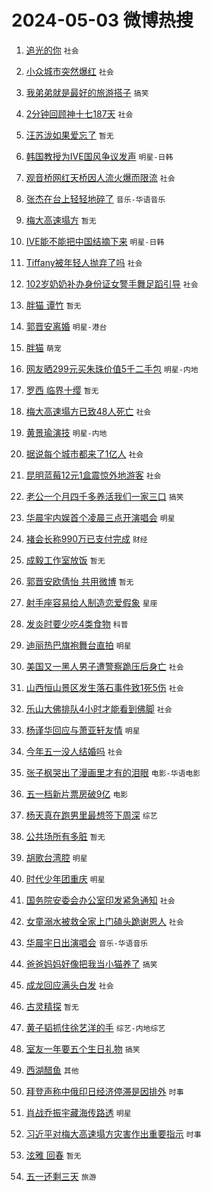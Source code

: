 # 2024-05-03 微博热搜 
1. [追光的你](https://m.weibo.cn/search?containerid=100103type%3D1%26t%3D10%26q%3D%23%E8%BF%BD%E5%85%89%E7%9A%84%E4%BD%A0%23&stream_entry_id=51&isnewpage=1&extparam=seat%3D1%26filter_type%3Drealtimehot%26stream_entry_id%3D51%26c_type%3D51%26q%3D%2523%25E8%25BF%25BD%25E5%2585%2589%25E7%259A%2584%25E4%25BD%25A0%2523%26dgr%3D0%26cate%3D10103%26pos%3D0%26display_time%3D1714667246%26pre_seqid%3D171466724639201318781) `社会` 

2. [小众城市突然爆红](https://m.weibo.cn/search?containerid=100103type%3D1%26t%3D10%26q%3D%23%E5%B0%8F%E4%BC%97%E5%9F%8E%E5%B8%82%E7%AA%81%E7%84%B6%E7%88%86%E7%BA%A2%23&stream_entry_id=31&isnewpage=1&extparam=seat%3D1%26stream_entry_id%3D31%26pos%3D0%26q%3D%2523%25E5%25B0%258F%25E4%25BC%2597%25E5%259F%258E%25E5%25B8%2582%25E7%25AA%2581%25E7%2584%25B6%25E7%2588%2586%25E7%25BA%25A2%2523%26dgr%3D0%26band_rank%3D1%26flag%3D1%26filter_type%3Drealtimehot%26realpos%3D1%26c_type%3D31%26cate%3D5001%26lcate%3D5001%26display_time%3D1714667246%26pre_seqid%3D171466724639201318781) `社会` 

3. [我弟弟就是最好的旅游搭子](https://m.weibo.cn/search?containerid=100103type%3D1%26t%3D10%26q%3D%23%E6%88%91%E5%BC%9F%E5%BC%9F%E5%B0%B1%E6%98%AF%E6%9C%80%E5%A5%BD%E7%9A%84%E6%97%85%E6%B8%B8%E6%90%AD%E5%AD%90%23&stream_entry_id=31&isnewpage=1&extparam=seat%3D1%26stream_entry_id%3D31%26pos%3D1%26q%3D%2523%25E6%2588%2591%25E5%25BC%259F%25E5%25BC%259F%25E5%25B0%25B1%25E6%2598%25AF%25E6%259C%2580%25E5%25A5%25BD%25E7%259A%2584%25E6%2597%2585%25E6%25B8%25B8%25E6%2590%25AD%25E5%25AD%2590%2523%26dgr%3D0%26band_rank%3D2%26flag%3D2%26filter_type%3Drealtimehot%26realpos%3D2%26c_type%3D31%26cate%3D5001%26lcate%3D5001%26display_time%3D1714667246%26pre_seqid%3D171466724639201318781) `搞笑` 

4. [2分钟回顾神十七187天](https://m.weibo.cn/search?containerid=100103type%3D1%26t%3D10%26q%3D%232%E5%88%86%E9%92%9F%E5%9B%9E%E9%A1%BE%E7%A5%9E%E5%8D%81%E4%B8%83187%E5%A4%A9%23&stream_entry_id=31&isnewpage=1&extparam=seat%3D1%26stream_entry_id%3D31%26pos%3D2%26q%3D%25232%25E5%2588%2586%25E9%2592%259F%25E5%259B%259E%25E9%25A1%25BE%25E7%25A5%259E%25E5%258D%2581%25E4%25B8%2583187%25E5%25A4%25A9%2523%26dgr%3D0%26band_rank%3D3%26flag%3D0%26filter_type%3Drealtimehot%26realpos%3D3%26c_type%3D31%26cate%3D5001%26lcate%3D5001%26display_time%3D1714667246%26pre_seqid%3D171466724639201318781) `社会` 

5. [汪苏泷如果爱忘了](https://m.weibo.cn/search?containerid=100103type%3D1%26t%3D10%26q%3D%E6%B1%AA%E8%8B%8F%E6%B3%B7%E5%A6%82%E6%9E%9C%E7%88%B1%E5%BF%98%E4%BA%86&stream_entry_id=31&isnewpage=1&extparam=seat%3D1%26stream_entry_id%3D31%26pos%3D3%26q%3D%25E6%25B1%25AA%25E8%258B%258F%25E6%25B3%25B7%25E5%25A6%2582%25E6%259E%259C%25E7%2588%25B1%25E5%25BF%2598%25E4%25BA%2586%26dgr%3D0%26band_rank%3D4%26flag%3D1%26filter_type%3Drealtimehot%26realpos%3D4%26c_type%3D31%26cate%3D5001%26lcate%3D5001%26display_time%3D1714667246%26pre_seqid%3D171466724639201318781) `暂无` 

6. [韩国教授为IVE国风争议发声](https://m.weibo.cn/search?containerid=100103type%3D1%26t%3D10%26q%3D%23%E9%9F%A9%E5%9B%BD%E6%95%99%E6%8E%88%E4%B8%BAIVE%E5%9B%BD%E9%A3%8E%E4%BA%89%E8%AE%AE%E5%8F%91%E5%A3%B0%23&stream_entry_id=31&isnewpage=1&extparam=seat%3D1%26stream_entry_id%3D31%26pos%3D4%26q%3D%2523%25E9%259F%25A9%25E5%259B%25BD%25E6%2595%2599%25E6%258E%2588%25E4%25B8%25BAIVE%25E5%259B%25BD%25E9%25A3%258E%25E4%25BA%2589%25E8%25AE%25AE%25E5%258F%2591%25E5%25A3%25B0%2523%26dgr%3D0%26band_rank%3D5%26flag%3D0%26filter_type%3Drealtimehot%26realpos%3D5%26c_type%3D31%26cate%3D5001%26lcate%3D5001%26display_time%3D1714667246%26pre_seqid%3D171466724639201318781) `明星-日韩` 

7. [观音桥网红天桥因人流火爆而限流](https://m.weibo.cn/search?containerid=100103type%3D1%26t%3D10%26q%3D%23%E8%A7%82%E9%9F%B3%E6%A1%A5%E7%BD%91%E7%BA%A2%E5%A4%A9%E6%A1%A5%E5%9B%A0%E4%BA%BA%E6%B5%81%E7%81%AB%E7%88%86%E8%80%8C%E9%99%90%E6%B5%81%23&stream_entry_id=31&isnewpage=1&extparam=seat%3D1%26stream_entry_id%3D31%26pos%3D5%26q%3D%2523%25E8%25A7%2582%25E9%259F%25B3%25E6%25A1%25A5%25E7%25BD%2591%25E7%25BA%25A2%25E5%25A4%25A9%25E6%25A1%25A5%25E5%259B%25A0%25E4%25BA%25BA%25E6%25B5%2581%25E7%2581%25AB%25E7%2588%2586%25E8%2580%258C%25E9%2599%2590%25E6%25B5%2581%2523%26dgr%3D0%26band_rank%3D6%26flag%3D2%26filter_type%3Drealtimehot%26realpos%3D6%26c_type%3D31%26cate%3D5001%26lcate%3D5001%26display_time%3D1714667246%26pre_seqid%3D171466724639201318781) `社会` 

8. [张杰在台上轻轻地碎了](https://m.weibo.cn/search?containerid=100103type%3D1%26t%3D10%26q%3D%23%E5%BC%A0%E6%9D%B0%E5%9C%A8%E5%8F%B0%E4%B8%8A%E8%BD%BB%E8%BD%BB%E5%9C%B0%E7%A2%8E%E4%BA%86%23&stream_entry_id=31&isnewpage=1&extparam=seat%3D1%26stream_entry_id%3D31%26pos%3D6%26q%3D%2523%25E5%25BC%25A0%25E6%259D%25B0%25E5%259C%25A8%25E5%258F%25B0%25E4%25B8%258A%25E8%25BD%25BB%25E8%25BD%25BB%25E5%259C%25B0%25E7%25A2%258E%25E4%25BA%2586%2523%26dgr%3D0%26band_rank%3D7%26flag%3D1%26filter_type%3Drealtimehot%26realpos%3D7%26c_type%3D31%26cate%3D5001%26lcate%3D5001%26display_time%3D1714667246%26pre_seqid%3D171466724639201318781) `音乐-华语音乐` 

9. [梅大高速塌方](https://m.weibo.cn/search?containerid=100103type%3D1%26t%3D10%26q%3D%E6%A2%85%E5%A4%A7%E9%AB%98%E9%80%9F%E5%A1%8C%E6%96%B9&stream_entry_id=31&isnewpage=1&extparam=seat%3D1%26stream_entry_id%3D31%26pos%3D7%26q%3D%25E6%25A2%2585%25E5%25A4%25A7%25E9%25AB%2598%25E9%2580%259F%25E5%25A1%258C%25E6%2596%25B9%26dgr%3D0%26band_rank%3D8%26flag%3D0%26filter_type%3Drealtimehot%26realpos%3D8%26c_type%3D31%26cate%3D5001%26lcate%3D5001%26display_time%3D1714667246%26pre_seqid%3D171466724639201318781) `暂无` 

10. [IVE能不能把中国结摘下来](https://m.weibo.cn/search?containerid=100103type%3D1%26t%3D10%26q%3D%23IVE%E8%83%BD%E4%B8%8D%E8%83%BD%E6%8A%8A%E4%B8%AD%E5%9B%BD%E7%BB%93%E6%91%98%E4%B8%8B%E6%9D%A5%23&stream_entry_id=31&isnewpage=1&extparam=seat%3D1%26stream_entry_id%3D31%26pos%3D8%26q%3D%2523IVE%25E8%2583%25BD%25E4%25B8%258D%25E8%2583%25BD%25E6%258A%258A%25E4%25B8%25AD%25E5%259B%25BD%25E7%25BB%2593%25E6%2591%2598%25E4%25B8%258B%25E6%259D%25A5%2523%26dgr%3D0%26band_rank%3D9%26flag%3D0%26filter_type%3Drealtimehot%26realpos%3D9%26c_type%3D31%26cate%3D5001%26lcate%3D5001%26display_time%3D1714667246%26pre_seqid%3D171466724639201318781) `明星-日韩` 

11. [Tiffany被年轻人抛弃了吗](https://m.weibo.cn/search?containerid=100103type%3D1%26t%3D10%26q%3D%23Tiffany%E8%A2%AB%E5%B9%B4%E8%BD%BB%E4%BA%BA%E6%8A%9B%E5%BC%83%E4%BA%86%E5%90%97%23&stream_entry_id=31&isnewpage=1&extparam=seat%3D1%26stream_entry_id%3D31%26pos%3D9%26q%3D%2523Tiffany%25E8%25A2%25AB%25E5%25B9%25B4%25E8%25BD%25BB%25E4%25BA%25BA%25E6%258A%259B%25E5%25BC%2583%25E4%25BA%2586%25E5%2590%2597%2523%26dgr%3D0%26band_rank%3D10%26flag%3D2%26filter_type%3Drealtimehot%26realpos%3D10%26c_type%3D31%26cate%3D5001%26lcate%3D5001%26display_time%3D1714667246%26pre_seqid%3D171466724639201318781) `社会` 

12. [102岁奶奶补办身份证女警手舞足蹈引导](https://m.weibo.cn/search?containerid=100103type%3D1%26t%3D10%26q%3D%23102%E5%B2%81%E5%A5%B6%E5%A5%B6%E8%A1%A5%E5%8A%9E%E8%BA%AB%E4%BB%BD%E8%AF%81%E5%A5%B3%E8%AD%A6%E6%89%8B%E8%88%9E%E8%B6%B3%E8%B9%88%E5%BC%95%E5%AF%BC%23&stream_entry_id=31&isnewpage=1&extparam=seat%3D1%26stream_entry_id%3D31%26pos%3D10%26q%3D%2523102%25E5%25B2%2581%25E5%25A5%25B6%25E5%25A5%25B6%25E8%25A1%25A5%25E5%258A%259E%25E8%25BA%25AB%25E4%25BB%25BD%25E8%25AF%2581%25E5%25A5%25B3%25E8%25AD%25A6%25E6%2589%258B%25E8%2588%259E%25E8%25B6%25B3%25E8%25B9%2588%25E5%25BC%2595%25E5%25AF%25BC%2523%26dgr%3D0%26band_rank%3D11%26flag%3D32768%26filter_type%3Drealtimehot%26realpos%3D11%26c_type%3D31%26cate%3D5001%26lcate%3D5001%26display_time%3D1714667246%26pre_seqid%3D171466724639201318781) `社会` 

13. [胖猫 谭竹](https://m.weibo.cn/search?containerid=100103type%3D1%26t%3D10%26q%3D%E8%83%96%E7%8C%AB+%E8%B0%AD%E7%AB%B9&stream_entry_id=31&isnewpage=1&extparam=seat%3D1%26stream_entry_id%3D31%26pos%3D11%26q%3D%25E8%2583%2596%25E7%258C%25AB%2520%25E8%25B0%25AD%25E7%25AB%25B9%26dgr%3D0%26band_rank%3D12%26flag%3D1%26filter_type%3Drealtimehot%26realpos%3D12%26c_type%3D31%26cate%3D5001%26lcate%3D5001%26display_time%3D1714667246%26pre_seqid%3D171466724639201318781) `暂无` 

14. [郭晋安离婚](https://m.weibo.cn/search?containerid=100103type%3D1%26t%3D10%26q%3D%23%E9%83%AD%E6%99%8B%E5%AE%89%E7%A6%BB%E5%A9%9A%23&stream_entry_id=31&isnewpage=1&extparam=seat%3D1%26stream_entry_id%3D31%26pos%3D12%26q%3D%2523%25E9%2583%25AD%25E6%2599%258B%25E5%25AE%2589%25E7%25A6%25BB%25E5%25A9%259A%2523%26dgr%3D0%26band_rank%3D13%26flag%3D2%26filter_type%3Drealtimehot%26realpos%3D13%26c_type%3D31%26cate%3D5001%26lcate%3D5001%26display_time%3D1714667246%26pre_seqid%3D171466724639201318781) `明星-港台` 

15. [胖猫](https://m.weibo.cn/search?containerid=100103type%3D1%26t%3D10%26q%3D%E8%83%96%E7%8C%AB&stream_entry_id=31&isnewpage=1&extparam=seat%3D1%26stream_entry_id%3D31%26pos%3D13%26q%3D%25E8%2583%2596%25E7%258C%25AB%26dgr%3D0%26band_rank%3D14%26flag%3D2%26filter_type%3Drealtimehot%26realpos%3D14%26c_type%3D31%26cate%3D5001%26lcate%3D5001%26display_time%3D1714667246%26pre_seqid%3D171466724639201318781) `萌宠` 

16. [网友晒299元买朱珠价值5千二手包](https://m.weibo.cn/search?containerid=100103type%3D1%26t%3D10%26q%3D%23%E7%BD%91%E5%8F%8B%E6%99%92299%E5%85%83%E4%B9%B0%E6%9C%B1%E7%8F%A0%E4%BB%B7%E5%80%BC5%E5%8D%83%E4%BA%8C%E6%89%8B%E5%8C%85%23&stream_entry_id=31&isnewpage=1&extparam=seat%3D1%26stream_entry_id%3D31%26pos%3D14%26q%3D%2523%25E7%25BD%2591%25E5%258F%258B%25E6%2599%2592299%25E5%2585%2583%25E4%25B9%25B0%25E6%259C%25B1%25E7%258F%25A0%25E4%25BB%25B7%25E5%2580%25BC5%25E5%258D%2583%25E4%25BA%258C%25E6%2589%258B%25E5%258C%2585%2523%26dgr%3D0%26band_rank%3D15%26flag%3D2%26filter_type%3Drealtimehot%26realpos%3D15%26c_type%3D31%26cate%3D5001%26lcate%3D5001%26display_time%3D1714667246%26pre_seqid%3D171466724639201318781) `明星-内地` 

17. [罗西 临界十缨](https://m.weibo.cn/search?containerid=100103type%3D1%26t%3D10%26q%3D%E7%BD%97%E8%A5%BF+%E4%B8%B4%E7%95%8C%E5%8D%81%E7%BC%A8&stream_entry_id=31&isnewpage=1&extparam=seat%3D1%26stream_entry_id%3D31%26pos%3D15%26q%3D%25E7%25BD%2597%25E8%25A5%25BF%2520%25E4%25B8%25B4%25E7%2595%258C%25E5%258D%2581%25E7%25BC%25A8%26dgr%3D0%26band_rank%3D16%26flag%3D2%26filter_type%3Drealtimehot%26realpos%3D16%26c_type%3D31%26cate%3D5001%26lcate%3D5001%26display_time%3D1714667246%26pre_seqid%3D171466724639201318781) `暂无` 

18. [梅大高速塌方已致48人死亡](https://m.weibo.cn/search?containerid=100103type%3D1%26t%3D10%26q%3D%23%E6%A2%85%E5%A4%A7%E9%AB%98%E9%80%9F%E5%A1%8C%E6%96%B9%E5%B7%B2%E8%87%B448%E4%BA%BA%E6%AD%BB%E4%BA%A1%23&stream_entry_id=31&isnewpage=1&extparam=seat%3D1%26stream_entry_id%3D31%26pos%3D16%26q%3D%2523%25E6%25A2%2585%25E5%25A4%25A7%25E9%25AB%2598%25E9%2580%259F%25E5%25A1%258C%25E6%2596%25B9%25E5%25B7%25B2%25E8%2587%25B448%25E4%25BA%25BA%25E6%25AD%25BB%25E4%25BA%25A1%2523%26dgr%3D0%26band_rank%3D17%26flag%3D0%26filter_type%3Drealtimehot%26realpos%3D17%26c_type%3D31%26cate%3D5001%26lcate%3D5001%26display_time%3D1714667246%26pre_seqid%3D171466724639201318781) `社会` 

19. [黄景瑜演技](https://m.weibo.cn/search?containerid=100103type%3D1%26t%3D10%26q%3D%E9%BB%84%E6%99%AF%E7%91%9C%E6%BC%94%E6%8A%80&stream_entry_id=31&isnewpage=1&extparam=seat%3D1%26stream_entry_id%3D31%26pos%3D17%26q%3D%25E9%25BB%2584%25E6%2599%25AF%25E7%2591%259C%25E6%25BC%2594%25E6%258A%2580%26dgr%3D0%26band_rank%3D18%26flag%3D1%26filter_type%3Drealtimehot%26realpos%3D18%26c_type%3D31%26cate%3D5001%26lcate%3D5001%26display_time%3D1714667246%26pre_seqid%3D171466724639201318781) `明星-内地` 

20. [据说每个城市都来了1亿人](https://m.weibo.cn/search?containerid=100103type%3D1%26t%3D10%26q%3D%23%E6%8D%AE%E8%AF%B4%E6%AF%8F%E4%B8%AA%E5%9F%8E%E5%B8%82%E9%83%BD%E6%9D%A5%E4%BA%861%E4%BA%BF%E4%BA%BA%23&stream_entry_id=31&isnewpage=1&extparam=seat%3D1%26stream_entry_id%3D31%26pos%3D18%26q%3D%2523%25E6%258D%25AE%25E8%25AF%25B4%25E6%25AF%258F%25E4%25B8%25AA%25E5%259F%258E%25E5%25B8%2582%25E9%2583%25BD%25E6%259D%25A5%25E4%25BA%25861%25E4%25BA%25BF%25E4%25BA%25BA%2523%26dgr%3D0%26band_rank%3D19%26flag%3D0%26filter_type%3Drealtimehot%26realpos%3D19%26c_type%3D31%26cate%3D5001%26lcate%3D5001%26display_time%3D1714667246%26pre_seqid%3D171466724639201318781) `社会` 

21. [昆明蓝莓12元1盒震惊外地游客](https://m.weibo.cn/search?containerid=100103type%3D1%26t%3D10%26q%3D%23%E6%98%86%E6%98%8E%E8%93%9D%E8%8E%9312%E5%85%831%E7%9B%92%E9%9C%87%E6%83%8A%E5%A4%96%E5%9C%B0%E6%B8%B8%E5%AE%A2%23&stream_entry_id=31&isnewpage=1&extparam=seat%3D1%26stream_entry_id%3D31%26pos%3D19%26q%3D%2523%25E6%2598%2586%25E6%2598%258E%25E8%2593%259D%25E8%258E%259312%25E5%2585%25831%25E7%259B%2592%25E9%259C%2587%25E6%2583%258A%25E5%25A4%2596%25E5%259C%25B0%25E6%25B8%25B8%25E5%25AE%25A2%2523%26dgr%3D0%26band_rank%3D20%26flag%3D0%26filter_type%3Drealtimehot%26realpos%3D20%26c_type%3D31%26cate%3D5001%26lcate%3D5001%26display_time%3D1714667246%26pre_seqid%3D171466724639201318781) `社会` 

22. [老公一个月四千多养活我们一家三口](https://m.weibo.cn/search?containerid=100103type%3D1%26t%3D10%26q%3D%23%E8%80%81%E5%85%AC%E4%B8%80%E4%B8%AA%E6%9C%88%E5%9B%9B%E5%8D%83%E5%A4%9A%E5%85%BB%E6%B4%BB%E6%88%91%E4%BB%AC%E4%B8%80%E5%AE%B6%E4%B8%89%E5%8F%A3%23&stream_entry_id=31&isnewpage=1&extparam=seat%3D1%26stream_entry_id%3D31%26pos%3D20%26q%3D%2523%25E8%2580%2581%25E5%2585%25AC%25E4%25B8%2580%25E4%25B8%25AA%25E6%259C%2588%25E5%259B%259B%25E5%258D%2583%25E5%25A4%259A%25E5%2585%25BB%25E6%25B4%25BB%25E6%2588%2591%25E4%25BB%25AC%25E4%25B8%2580%25E5%25AE%25B6%25E4%25B8%2589%25E5%258F%25A3%2523%26dgr%3D0%26band_rank%3D21%26flag%3D0%26filter_type%3Drealtimehot%26realpos%3D21%26c_type%3D31%26cate%3D5001%26lcate%3D5001%26display_time%3D1714667246%26pre_seqid%3D171466724639201318781) `搞笑` 

23. [华晨宇内娱首个凌晨三点开演唱会](https://m.weibo.cn/search?containerid=100103type%3D1%26t%3D10%26q%3D%23%E5%8D%8E%E6%99%A8%E5%AE%87%E5%86%85%E5%A8%B1%E9%A6%96%E4%B8%AA%E5%87%8C%E6%99%A8%E4%B8%89%E7%82%B9%E5%BC%80%E6%BC%94%E5%94%B1%E4%BC%9A%23&stream_entry_id=31&isnewpage=1&extparam=seat%3D1%26stream_entry_id%3D31%26pos%3D21%26q%3D%2523%25E5%258D%258E%25E6%2599%25A8%25E5%25AE%2587%25E5%2586%2585%25E5%25A8%25B1%25E9%25A6%2596%25E4%25B8%25AA%25E5%2587%258C%25E6%2599%25A8%25E4%25B8%2589%25E7%2582%25B9%25E5%25BC%2580%25E6%25BC%2594%25E5%2594%25B1%25E4%25BC%259A%2523%26dgr%3D0%26band_rank%3D22%26flag%3D1%26filter_type%3Drealtimehot%26realpos%3D22%26c_type%3D31%26cate%3D5001%26lcate%3D5001%26display_time%3D1714667246%26pre_seqid%3D171466724639201318781) `明星` 

24. [褚会长称990万已支付完成](https://m.weibo.cn/search?containerid=100103type%3D1%26t%3D10%26q%3D%23%E8%A4%9A%E4%BC%9A%E9%95%BF%E7%A7%B0990%E4%B8%87%E5%B7%B2%E6%94%AF%E4%BB%98%E5%AE%8C%E6%88%90%23&stream_entry_id=31&isnewpage=1&extparam=seat%3D1%26stream_entry_id%3D31%26pos%3D22%26q%3D%2523%25E8%25A4%259A%25E4%25BC%259A%25E9%2595%25BF%25E7%25A7%25B0990%25E4%25B8%2587%25E5%25B7%25B2%25E6%2594%25AF%25E4%25BB%2598%25E5%25AE%258C%25E6%2588%2590%2523%26dgr%3D0%26band_rank%3D23%26flag%3D2%26filter_type%3Drealtimehot%26realpos%3D23%26c_type%3D31%26cate%3D5001%26lcate%3D5001%26display_time%3D1714667246%26pre_seqid%3D171466724639201318781) `财经` 

25. [成毅工作室放饭](https://m.weibo.cn/search?containerid=100103type%3D1%26t%3D10%26q%3D%E6%88%90%E6%AF%85%E5%B7%A5%E4%BD%9C%E5%AE%A4%E6%94%BE%E9%A5%AD&stream_entry_id=31&isnewpage=1&extparam=seat%3D1%26stream_entry_id%3D31%26pos%3D23%26q%3D%25E6%2588%2590%25E6%25AF%2585%25E5%25B7%25A5%25E4%25BD%259C%25E5%25AE%25A4%25E6%2594%25BE%25E9%25A5%25AD%26dgr%3D0%26band_rank%3D24%26flag%3D1%26filter_type%3Drealtimehot%26realpos%3D24%26c_type%3D31%26cate%3D5001%26lcate%3D5001%26display_time%3D1714667246%26pre_seqid%3D171466724639201318781) `暂无` 

26. [郭晋安欧倩怡 共用微博](https://m.weibo.cn/search?containerid=100103type%3D1%26t%3D10%26q%3D%E9%83%AD%E6%99%8B%E5%AE%89%E6%AC%A7%E5%80%A9%E6%80%A1+%E5%85%B1%E7%94%A8%E5%BE%AE%E5%8D%9A&stream_entry_id=31&isnewpage=1&extparam=seat%3D1%26stream_entry_id%3D31%26pos%3D24%26q%3D%25E9%2583%25AD%25E6%2599%258B%25E5%25AE%2589%25E6%25AC%25A7%25E5%2580%25A9%25E6%2580%25A1%2520%25E5%2585%25B1%25E7%2594%25A8%25E5%25BE%25AE%25E5%258D%259A%26dgr%3D0%26band_rank%3D25%26flag%3D0%26filter_type%3Drealtimehot%26realpos%3D25%26c_type%3D31%26cate%3D5001%26lcate%3D5001%26display_time%3D1714667246%26pre_seqid%3D171466724639201318781) `暂无` 

27. [射手座容易给人制造恋爱假象](https://m.weibo.cn/search?containerid=100103type%3D1%26t%3D10%26q%3D%23%E5%B0%84%E6%89%8B%E5%BA%A7%E5%AE%B9%E6%98%93%E7%BB%99%E4%BA%BA%E5%88%B6%E9%80%A0%E6%81%8B%E7%88%B1%E5%81%87%E8%B1%A1%23&stream_entry_id=31&isnewpage=1&extparam=seat%3D1%26stream_entry_id%3D31%26pos%3D25%26q%3D%2523%25E5%25B0%2584%25E6%2589%258B%25E5%25BA%25A7%25E5%25AE%25B9%25E6%2598%2593%25E7%25BB%2599%25E4%25BA%25BA%25E5%2588%25B6%25E9%2580%25A0%25E6%2581%258B%25E7%2588%25B1%25E5%2581%2587%25E8%25B1%25A1%2523%26dgr%3D0%26band_rank%3D26%26flag%3D1%26filter_type%3Drealtimehot%26realpos%3D26%26c_type%3D31%26cate%3D5001%26lcate%3D5001%26display_time%3D1714667246%26pre_seqid%3D171466724639201318781) `星座` 

28. [发炎时要少吃4类食物](https://m.weibo.cn/search?containerid=100103type%3D1%26t%3D10%26q%3D%23%E5%8F%91%E7%82%8E%E6%97%B6%E8%A6%81%E5%B0%91%E5%90%834%E7%B1%BB%E9%A3%9F%E7%89%A9%23&stream_entry_id=31&isnewpage=1&extparam=seat%3D1%26stream_entry_id%3D31%26pos%3D26%26q%3D%2523%25E5%258F%2591%25E7%2582%258E%25E6%2597%25B6%25E8%25A6%2581%25E5%25B0%2591%25E5%2590%25834%25E7%25B1%25BB%25E9%25A3%259F%25E7%2589%25A9%2523%26dgr%3D0%26band_rank%3D27%26flag%3D1%26filter_type%3Drealtimehot%26realpos%3D27%26c_type%3D31%26cate%3D5001%26lcate%3D5001%26display_time%3D1714667246%26pre_seqid%3D171466724639201318781) `科普` 

29. [迪丽热巴旗袍舞台直拍](https://m.weibo.cn/search?containerid=100103type%3D1%26t%3D10%26q%3D%23%E8%BF%AA%E4%B8%BD%E7%83%AD%E5%B7%B4%E6%97%97%E8%A2%8D%E8%88%9E%E5%8F%B0%E7%9B%B4%E6%8B%8D%23&stream_entry_id=31&isnewpage=1&extparam=seat%3D1%26stream_entry_id%3D31%26pos%3D27%26q%3D%2523%25E8%25BF%25AA%25E4%25B8%25BD%25E7%2583%25AD%25E5%25B7%25B4%25E6%2597%2597%25E8%25A2%258D%25E8%2588%259E%25E5%258F%25B0%25E7%259B%25B4%25E6%258B%258D%2523%26dgr%3D0%26band_rank%3D28%26flag%3D1%26filter_type%3Drealtimehot%26realpos%3D28%26c_type%3D31%26cate%3D5001%26lcate%3D5001%26display_time%3D1714667246%26pre_seqid%3D171466724639201318781) `明星` 

30. [美国又一黑人男子遭警察跪压后身亡](https://m.weibo.cn/search?containerid=100103type%3D1%26t%3D10%26q%3D%23%E7%BE%8E%E5%9B%BD%E5%8F%88%E4%B8%80%E9%BB%91%E4%BA%BA%E7%94%B7%E5%AD%90%E9%81%AD%E8%AD%A6%E5%AF%9F%E8%B7%AA%E5%8E%8B%E5%90%8E%E8%BA%AB%E4%BA%A1%23&stream_entry_id=31&isnewpage=1&extparam=seat%3D1%26stream_entry_id%3D31%26pos%3D28%26q%3D%2523%25E7%25BE%258E%25E5%259B%25BD%25E5%258F%2588%25E4%25B8%2580%25E9%25BB%2591%25E4%25BA%25BA%25E7%2594%25B7%25E5%25AD%2590%25E9%2581%25AD%25E8%25AD%25A6%25E5%25AF%259F%25E8%25B7%25AA%25E5%258E%258B%25E5%2590%258E%25E8%25BA%25AB%25E4%25BA%25A1%2523%26dgr%3D0%26band_rank%3D29%26flag%3D0%26filter_type%3Drealtimehot%26realpos%3D29%26c_type%3D31%26cate%3D5001%26lcate%3D5001%26display_time%3D1714667246%26pre_seqid%3D171466724639201318781) `社会` 

31. [山西恒山景区发生落石事件致1死5伤](https://m.weibo.cn/search?containerid=100103type%3D1%26t%3D10%26q%3D%23%E5%B1%B1%E8%A5%BF%E6%81%92%E5%B1%B1%E6%99%AF%E5%8C%BA%E5%8F%91%E7%94%9F%E8%90%BD%E7%9F%B3%E4%BA%8B%E4%BB%B6%E8%87%B41%E6%AD%BB5%E4%BC%A4%23&stream_entry_id=31&isnewpage=1&extparam=seat%3D1%26stream_entry_id%3D31%26pos%3D29%26q%3D%2523%25E5%25B1%25B1%25E8%25A5%25BF%25E6%2581%2592%25E5%25B1%25B1%25E6%2599%25AF%25E5%258C%25BA%25E5%258F%2591%25E7%2594%259F%25E8%2590%25BD%25E7%259F%25B3%25E4%25BA%258B%25E4%25BB%25B6%25E8%2587%25B41%25E6%25AD%25BB5%25E4%25BC%25A4%2523%26dgr%3D0%26band_rank%3D30%26flag%3D0%26filter_type%3Drealtimehot%26realpos%3D30%26c_type%3D31%26cate%3D5001%26lcate%3D5001%26display_time%3D1714667246%26pre_seqid%3D171466724639201318781) `社会` 

32. [乐山大佛排队4小时才能看到佛脚](https://m.weibo.cn/search?containerid=100103type%3D1%26t%3D10%26q%3D%23%E4%B9%90%E5%B1%B1%E5%A4%A7%E4%BD%9B%E6%8E%92%E9%98%9F4%E5%B0%8F%E6%97%B6%E6%89%8D%E8%83%BD%E7%9C%8B%E5%88%B0%E4%BD%9B%E8%84%9A%23&stream_entry_id=31&isnewpage=1&extparam=seat%3D1%26stream_entry_id%3D31%26pos%3D30%26q%3D%2523%25E4%25B9%2590%25E5%25B1%25B1%25E5%25A4%25A7%25E4%25BD%259B%25E6%258E%2592%25E9%2598%259F4%25E5%25B0%258F%25E6%2597%25B6%25E6%2589%258D%25E8%2583%25BD%25E7%259C%258B%25E5%2588%25B0%25E4%25BD%259B%25E8%2584%259A%2523%26dgr%3D0%26band_rank%3D31%26flag%3D1%26filter_type%3Drealtimehot%26realpos%3D31%26c_type%3D31%26cate%3D5001%26lcate%3D5001%26display_time%3D1714667246%26pre_seqid%3D171466724639201318781) `社会` 

33. [杨谨华回应与萧亚轩友情](https://m.weibo.cn/search?containerid=100103type%3D1%26t%3D10%26q%3D%23%E6%9D%A8%E8%B0%A8%E5%8D%8E%E5%9B%9E%E5%BA%94%E4%B8%8E%E8%90%A7%E4%BA%9A%E8%BD%A9%E5%8F%8B%E6%83%85%23&stream_entry_id=31&isnewpage=1&extparam=seat%3D1%26stream_entry_id%3D31%26pos%3D31%26q%3D%2523%25E6%259D%25A8%25E8%25B0%25A8%25E5%258D%258E%25E5%259B%259E%25E5%25BA%2594%25E4%25B8%258E%25E8%2590%25A7%25E4%25BA%259A%25E8%25BD%25A9%25E5%258F%258B%25E6%2583%2585%2523%26dgr%3D0%26band_rank%3D32%26flag%3D1%26filter_type%3Drealtimehot%26realpos%3D32%26c_type%3D31%26cate%3D5001%26lcate%3D5001%26display_time%3D1714667246%26pre_seqid%3D171466724639201318781) `明星` 

34. [今年五一没人结婚吗](https://m.weibo.cn/search?containerid=100103type%3D1%26t%3D10%26q%3D%23%E4%BB%8A%E5%B9%B4%E4%BA%94%E4%B8%80%E6%B2%A1%E4%BA%BA%E7%BB%93%E5%A9%9A%E5%90%97%23&stream_entry_id=31&isnewpage=1&extparam=seat%3D1%26stream_entry_id%3D31%26pos%3D32%26q%3D%2523%25E4%25BB%258A%25E5%25B9%25B4%25E4%25BA%2594%25E4%25B8%2580%25E6%25B2%25A1%25E4%25BA%25BA%25E7%25BB%2593%25E5%25A9%259A%25E5%2590%2597%2523%26dgr%3D0%26band_rank%3D33%26flag%3D0%26filter_type%3Drealtimehot%26realpos%3D33%26c_type%3D31%26cate%3D5001%26lcate%3D5001%26display_time%3D1714667246%26pre_seqid%3D171466724639201318781) `社会` 

35. [张子枫哭出了漫画里才有的泪眼](https://m.weibo.cn/search?containerid=100103type%3D1%26t%3D10%26q%3D%23%E5%BC%A0%E5%AD%90%E6%9E%AB%E5%93%AD%E5%87%BA%E4%BA%86%E6%BC%AB%E7%94%BB%E9%87%8C%E6%89%8D%E6%9C%89%E7%9A%84%E6%B3%AA%E7%9C%BC%23&stream_entry_id=31&isnewpage=1&extparam=seat%3D1%26stream_entry_id%3D31%26pos%3D33%26q%3D%2523%25E5%25BC%25A0%25E5%25AD%2590%25E6%259E%25AB%25E5%2593%25AD%25E5%2587%25BA%25E4%25BA%2586%25E6%25BC%25AB%25E7%2594%25BB%25E9%2587%258C%25E6%2589%258D%25E6%259C%2589%25E7%259A%2584%25E6%25B3%25AA%25E7%259C%25BC%2523%26dgr%3D0%26band_rank%3D34%26flag%3D0%26filter_type%3Drealtimehot%26realpos%3D34%26c_type%3D31%26cate%3D5001%26lcate%3D5001%26display_time%3D1714667246%26pre_seqid%3D171466724639201318781) `电影-华语电影` 

36. [五一档新片票房破9亿](https://m.weibo.cn/search?containerid=100103type%3D1%26t%3D10%26q%3D%23%E4%BA%94%E4%B8%80%E6%A1%A3%E6%96%B0%E7%89%87%E7%A5%A8%E6%88%BF%E7%A0%B49%E4%BA%BF%23&stream_entry_id=31&isnewpage=1&extparam=seat%3D1%26stream_entry_id%3D31%26pos%3D34%26q%3D%2523%25E4%25BA%2594%25E4%25B8%2580%25E6%25A1%25A3%25E6%2596%25B0%25E7%2589%2587%25E7%25A5%25A8%25E6%2588%25BF%25E7%25A0%25B49%25E4%25BA%25BF%2523%26dgr%3D0%26band_rank%3D35%26flag%3D0%26filter_type%3Drealtimehot%26realpos%3D35%26c_type%3D31%26cate%3D5001%26lcate%3D5001%26display_time%3D1714667246%26pre_seqid%3D171466724639201318781) `电影` 

37. [杨天真在跑男里最想签下周深](https://m.weibo.cn/search?containerid=100103type%3D1%26t%3D10%26q%3D%23%E6%9D%A8%E5%A4%A9%E7%9C%9F%E5%9C%A8%E8%B7%91%E7%94%B7%E9%87%8C%E6%9C%80%E6%83%B3%E7%AD%BE%E4%B8%8B%E5%91%A8%E6%B7%B1%23&stream_entry_id=31&isnewpage=1&extparam=seat%3D1%26stream_entry_id%3D31%26pos%3D35%26q%3D%2523%25E6%259D%25A8%25E5%25A4%25A9%25E7%259C%259F%25E5%259C%25A8%25E8%25B7%2591%25E7%2594%25B7%25E9%2587%258C%25E6%259C%2580%25E6%2583%25B3%25E7%25AD%25BE%25E4%25B8%258B%25E5%2591%25A8%25E6%25B7%25B1%2523%26dgr%3D0%26band_rank%3D36%26flag%3D1%26filter_type%3Drealtimehot%26realpos%3D36%26c_type%3D31%26cate%3D5001%26lcate%3D5001%26display_time%3D1714667246%26pre_seqid%3D171466724639201318781) `综艺` 

38. [公共场所有多脏](https://m.weibo.cn/search?containerid=100103type%3D1%26t%3D10%26q%3D%E5%85%AC%E5%85%B1%E5%9C%BA%E6%89%80%E6%9C%89%E5%A4%9A%E8%84%8F&stream_entry_id=31&isnewpage=1&extparam=seat%3D1%26stream_entry_id%3D31%26pos%3D36%26q%3D%25E5%2585%25AC%25E5%2585%25B1%25E5%259C%25BA%25E6%2589%2580%25E6%259C%2589%25E5%25A4%259A%25E8%2584%258F%26dgr%3D0%26band_rank%3D37%26flag%3D0%26filter_type%3Drealtimehot%26realpos%3D37%26c_type%3D31%26cate%3D5001%26lcate%3D5001%26display_time%3D1714667246%26pre_seqid%3D171466724639201318781) `暂无` 

39. [胡歌台湾腔](https://m.weibo.cn/search?containerid=100103type%3D1%26t%3D10%26q%3D%23%E8%83%A1%E6%AD%8C%E5%8F%B0%E6%B9%BE%E8%85%94%23&stream_entry_id=31&isnewpage=1&extparam=seat%3D1%26stream_entry_id%3D31%26pos%3D37%26q%3D%2523%25E8%2583%25A1%25E6%25AD%258C%25E5%258F%25B0%25E6%25B9%25BE%25E8%2585%2594%2523%26dgr%3D0%26band_rank%3D38%26flag%3D1%26filter_type%3Drealtimehot%26realpos%3D38%26c_type%3D31%26cate%3D5001%26lcate%3D5001%26display_time%3D1714667246%26pre_seqid%3D171466724639201318781) `明星` 

40. [时代少年团重庆](https://m.weibo.cn/search?containerid=100103type%3D1%26t%3D10%26q%3D%E6%97%B6%E4%BB%A3%E5%B0%91%E5%B9%B4%E5%9B%A2%E9%87%8D%E5%BA%86&stream_entry_id=31&isnewpage=1&extparam=seat%3D1%26stream_entry_id%3D31%26pos%3D38%26q%3D%25E6%2597%25B6%25E4%25BB%25A3%25E5%25B0%2591%25E5%25B9%25B4%25E5%259B%25A2%25E9%2587%258D%25E5%25BA%2586%26dgr%3D0%26band_rank%3D39%26flag%3D0%26filter_type%3Drealtimehot%26realpos%3D39%26c_type%3D31%26cate%3D5001%26lcate%3D5001%26display_time%3D1714667246%26pre_seqid%3D171466724639201318781) `明星` 

41. [国务院安委会办公室印发紧急通知](https://m.weibo.cn/search?containerid=100103type%3D1%26t%3D10%26q%3D%23%E5%9B%BD%E5%8A%A1%E9%99%A2%E5%AE%89%E5%A7%94%E4%BC%9A%E5%8A%9E%E5%85%AC%E5%AE%A4%E5%8D%B0%E5%8F%91%E7%B4%A7%E6%80%A5%E9%80%9A%E7%9F%A5%23&stream_entry_id=31&isnewpage=1&extparam=seat%3D1%26stream_entry_id%3D31%26pos%3D39%26q%3D%2523%25E5%259B%25BD%25E5%258A%25A1%25E9%2599%25A2%25E5%25AE%2589%25E5%25A7%2594%25E4%25BC%259A%25E5%258A%259E%25E5%2585%25AC%25E5%25AE%25A4%25E5%258D%25B0%25E5%258F%2591%25E7%25B4%25A7%25E6%2580%25A5%25E9%2580%259A%25E7%259F%25A5%2523%26dgr%3D0%26band_rank%3D40%26flag%3D0%26filter_type%3Drealtimehot%26realpos%3D40%26c_type%3D31%26cate%3D5001%26lcate%3D5001%26display_time%3D1714667246%26pre_seqid%3D171466724639201318781) `社会` 

42. [女童溺水被救全家上门磕头跪谢恩人](https://m.weibo.cn/search?containerid=100103type%3D1%26t%3D10%26q%3D%23%E5%A5%B3%E7%AB%A5%E6%BA%BA%E6%B0%B4%E8%A2%AB%E6%95%91%E5%85%A8%E5%AE%B6%E4%B8%8A%E9%97%A8%E7%A3%95%E5%A4%B4%E8%B7%AA%E8%B0%A2%E6%81%A9%E4%BA%BA%23&stream_entry_id=31&isnewpage=1&extparam=seat%3D1%26stream_entry_id%3D31%26pos%3D40%26q%3D%2523%25E5%25A5%25B3%25E7%25AB%25A5%25E6%25BA%25BA%25E6%25B0%25B4%25E8%25A2%25AB%25E6%2595%2591%25E5%2585%25A8%25E5%25AE%25B6%25E4%25B8%258A%25E9%2597%25A8%25E7%25A3%2595%25E5%25A4%25B4%25E8%25B7%25AA%25E8%25B0%25A2%25E6%2581%25A9%25E4%25BA%25BA%2523%26dgr%3D0%26band_rank%3D41%26flag%3D32768%26filter_type%3Drealtimehot%26realpos%3D41%26c_type%3D31%26cate%3D5001%26lcate%3D5001%26display_time%3D1714667246%26pre_seqid%3D171466724639201318781) `社会` 

43. [华晨宇日出演唱会](https://m.weibo.cn/search?containerid=100103type%3D1%26t%3D10%26q%3D%E5%8D%8E%E6%99%A8%E5%AE%87%E6%97%A5%E5%87%BA%E6%BC%94%E5%94%B1%E4%BC%9A&stream_entry_id=31&isnewpage=1&extparam=seat%3D1%26stream_entry_id%3D31%26pos%3D41%26q%3D%25E5%258D%258E%25E6%2599%25A8%25E5%25AE%2587%25E6%2597%25A5%25E5%2587%25BA%25E6%25BC%2594%25E5%2594%25B1%25E4%25BC%259A%26dgr%3D0%26band_rank%3D42%26flag%3D1%26filter_type%3Drealtimehot%26realpos%3D42%26c_type%3D31%26cate%3D5001%26lcate%3D5001%26display_time%3D1714667246%26pre_seqid%3D171466724639201318781) `音乐-华语音乐` 

44. [爸爸妈妈好像把我当小猫养了](https://m.weibo.cn/search?containerid=100103type%3D1%26t%3D10%26q%3D%23%E7%88%B8%E7%88%B8%E5%A6%88%E5%A6%88%E5%A5%BD%E5%83%8F%E6%8A%8A%E6%88%91%E5%BD%93%E5%B0%8F%E7%8C%AB%E5%85%BB%E4%BA%86%23&stream_entry_id=31&isnewpage=1&extparam=seat%3D1%26stream_entry_id%3D31%26pos%3D42%26q%3D%2523%25E7%2588%25B8%25E7%2588%25B8%25E5%25A6%2588%25E5%25A6%2588%25E5%25A5%25BD%25E5%2583%258F%25E6%258A%258A%25E6%2588%2591%25E5%25BD%2593%25E5%25B0%258F%25E7%258C%25AB%25E5%2585%25BB%25E4%25BA%2586%2523%26dgr%3D0%26band_rank%3D43%26flag%3D0%26filter_type%3Drealtimehot%26realpos%3D43%26c_type%3D31%26cate%3D5001%26lcate%3D5001%26display_time%3D1714667246%26pre_seqid%3D171466724639201318781) `搞笑` 

45. [成龙回应满头白发](https://m.weibo.cn/search?containerid=100103type%3D1%26t%3D10%26q%3D%23%E6%88%90%E9%BE%99%E5%9B%9E%E5%BA%94%E6%BB%A1%E5%A4%B4%E7%99%BD%E5%8F%91%23&stream_entry_id=31&isnewpage=1&extparam=seat%3D1%26stream_entry_id%3D31%26pos%3D43%26q%3D%2523%25E6%2588%2590%25E9%25BE%2599%25E5%259B%259E%25E5%25BA%2594%25E6%25BB%25A1%25E5%25A4%25B4%25E7%2599%25BD%25E5%258F%2591%2523%26dgr%3D0%26band_rank%3D44%26flag%3D0%26filter_type%3Drealtimehot%26realpos%3D44%26c_type%3D31%26cate%3D5001%26lcate%3D5001%26display_time%3D1714667246%26pre_seqid%3D171466724639201318781) `社会` 

46. [古灵精探](https://m.weibo.cn/search?containerid=100103type%3D1%26t%3D10%26q%3D%E5%8F%A4%E7%81%B5%E7%B2%BE%E6%8E%A2&stream_entry_id=31&isnewpage=1&extparam=seat%3D1%26stream_entry_id%3D31%26pos%3D44%26q%3D%25E5%258F%25A4%25E7%2581%25B5%25E7%25B2%25BE%25E6%258E%25A2%26dgr%3D0%26band_rank%3D45%26flag%3D0%26filter_type%3Drealtimehot%26realpos%3D45%26c_type%3D31%26cate%3D5001%26lcate%3D5001%26display_time%3D1714667246%26pre_seqid%3D171466724639201318781) `暂无` 

47. [黄子韬抓住徐艺洋的手](https://m.weibo.cn/search?containerid=100103type%3D1%26t%3D10%26q%3D%23%E9%BB%84%E5%AD%90%E9%9F%AC%E6%8A%93%E4%BD%8F%E5%BE%90%E8%89%BA%E6%B4%8B%E7%9A%84%E6%89%8B%23&stream_entry_id=31&isnewpage=1&extparam=seat%3D1%26stream_entry_id%3D31%26pos%3D45%26q%3D%2523%25E9%25BB%2584%25E5%25AD%2590%25E9%259F%25AC%25E6%258A%2593%25E4%25BD%258F%25E5%25BE%2590%25E8%2589%25BA%25E6%25B4%258B%25E7%259A%2584%25E6%2589%258B%2523%26dgr%3D0%26band_rank%3D46%26flag%3D0%26filter_type%3Drealtimehot%26realpos%3D46%26c_type%3D31%26cate%3D5001%26lcate%3D5001%26display_time%3D1714667246%26pre_seqid%3D171466724639201318781) `综艺-内地综艺` 

48. [室友一年要五个生日礼物](https://m.weibo.cn/search?containerid=100103type%3D1%26t%3D10%26q%3D%23%E5%AE%A4%E5%8F%8B%E4%B8%80%E5%B9%B4%E8%A6%81%E4%BA%94%E4%B8%AA%E7%94%9F%E6%97%A5%E7%A4%BC%E7%89%A9%23&stream_entry_id=31&isnewpage=1&extparam=seat%3D1%26stream_entry_id%3D31%26pos%3D46%26q%3D%2523%25E5%25AE%25A4%25E5%258F%258B%25E4%25B8%2580%25E5%25B9%25B4%25E8%25A6%2581%25E4%25BA%2594%25E4%25B8%25AA%25E7%2594%259F%25E6%2597%25A5%25E7%25A4%25BC%25E7%2589%25A9%2523%26dgr%3D0%26band_rank%3D47%26flag%3D0%26filter_type%3Drealtimehot%26realpos%3D47%26c_type%3D31%26cate%3D5001%26lcate%3D5001%26display_time%3D1714667246%26pre_seqid%3D171466724639201318781) `搞笑` 

49. [西湖醋鱼](https://m.weibo.cn/search?containerid=100103type%3D1%26t%3D10%26q%3D%E8%A5%BF%E6%B9%96%E9%86%8B%E9%B1%BC&stream_entry_id=31&isnewpage=1&extparam=seat%3D1%26stream_entry_id%3D31%26pos%3D47%26q%3D%25E8%25A5%25BF%25E6%25B9%2596%25E9%2586%258B%25E9%25B1%25BC%26dgr%3D0%26band_rank%3D48%26flag%3D0%26filter_type%3Drealtimehot%26realpos%3D48%26c_type%3D31%26cate%3D5001%26lcate%3D5001%26display_time%3D1714667246%26pre_seqid%3D171466724639201318781) `其他` 

50. [拜登声称中俄印日经济停滞是因排外](https://m.weibo.cn/search?containerid=100103type%3D1%26t%3D10%26q%3D%23%E6%8B%9C%E7%99%BB%E5%A3%B0%E7%A7%B0%E4%B8%AD%E4%BF%84%E5%8D%B0%E6%97%A5%E7%BB%8F%E6%B5%8E%E5%81%9C%E6%BB%9E%E6%98%AF%E5%9B%A0%E6%8E%92%E5%A4%96%23&stream_entry_id=31&isnewpage=1&extparam=seat%3D1%26stream_entry_id%3D31%26pos%3D48%26q%3D%2523%25E6%258B%259C%25E7%2599%25BB%25E5%25A3%25B0%25E7%25A7%25B0%25E4%25B8%25AD%25E4%25BF%2584%25E5%258D%25B0%25E6%2597%25A5%25E7%25BB%258F%25E6%25B5%258E%25E5%2581%259C%25E6%25BB%259E%25E6%2598%25AF%25E5%259B%25A0%25E6%258E%2592%25E5%25A4%2596%2523%26dgr%3D0%26band_rank%3D49%26flag%3D0%26filter_type%3Drealtimehot%26realpos%3D49%26c_type%3D31%26cate%3D5001%26lcate%3D5001%26display_time%3D1714667246%26pre_seqid%3D171466724639201318781) `时事` 

51. [肖战乔振宇藏海传路透](https://m.weibo.cn/search?containerid=100103type%3D1%26t%3D10%26q%3D%23%E8%82%96%E6%88%98%E4%B9%94%E6%8C%AF%E5%AE%87%E8%97%8F%E6%B5%B7%E4%BC%A0%E8%B7%AF%E9%80%8F%23&stream_entry_id=31&isnewpage=1&extparam=seat%3D1%26stream_entry_id%3D31%26pos%3D49%26q%3D%2523%25E8%2582%2596%25E6%2588%2598%25E4%25B9%2594%25E6%258C%25AF%25E5%25AE%2587%25E8%2597%258F%25E6%25B5%25B7%25E4%25BC%25A0%25E8%25B7%25AF%25E9%2580%258F%2523%26dgr%3D0%26band_rank%3D50%26flag%3D0%26filter_type%3Drealtimehot%26realpos%3D50%26c_type%3D31%26cate%3D5001%26lcate%3D5001%26display_time%3D1714667246%26pre_seqid%3D171466724639201318781) `明星` 

52. [习近平对梅大高速塌方灾害作出重要指示](https://m.weibo.cn/search?containerid=100103type%3D1%26t%3D10%26q%3D%23%E4%B9%A0%E8%BF%91%E5%B9%B3%E5%AF%B9%E6%A2%85%E5%A4%A7%E9%AB%98%E9%80%9F%E5%A1%8C%E6%96%B9%E7%81%BE%E5%AE%B3%E4%BD%9C%E5%87%BA%E9%87%8D%E8%A6%81%E6%8C%87%E7%A4%BA%23&stream_entry_id=51&isnewpage=1&extparam=seat%3D1%26filter_type%3Drealtimehot%26stream_entry_id%3D51%26c_type%3D51%26q%3D%2523%25E4%25B9%25A0%25E8%25BF%2591%25E5%25B9%25B3%25E5%25AF%25B9%25E6%25A2%2585%25E5%25A4%25A7%25E9%25AB%2598%25E9%2580%259F%25E5%25A1%258C%25E6%2596%25B9%25E7%2581%25BE%25E5%25AE%25B3%25E4%25BD%259C%25E5%2587%25BA%25E9%2587%258D%25E8%25A6%2581%25E6%258C%2587%25E7%25A4%25BA%2523%26dgr%3D0%26cate%3D10103%26pos%3D0%26display_time%3D1714667188%26pre_seqid%3D171466718816501402165) `时事` 

53. [泫雅 回春](https://m.weibo.cn/search?containerid=100103type%3D1%26t%3D10%26q%3D%E6%B3%AB%E9%9B%85+%E5%9B%9E%E6%98%A5&stream_entry_id=31&isnewpage=1&extparam=seat%3D1%26stream_entry_id%3D31%26pos%3D49%26realpos%3D50%26dgr%3D0%26flag%3D0%26filter_type%3Drealtimehot%26band_rank%3D50%26c_type%3D31%26q%3D%25E6%25B3%25AB%25E9%259B%2585%2520%25E5%259B%259E%25E6%2598%25A5%26cate%3D5001%26lcate%3D5001%26display_time%3D1714667077%26pre_seqid%3D171466707748402979912) `暂无` 

54. [五一还剩三天](https://m.weibo.cn/search?containerid=100103type%3D1%26t%3D10%26q%3D%23%E4%BA%94%E4%B8%80%E8%BF%98%E5%89%A9%E4%B8%89%E5%A4%A9%23&stream_entry_id=31&isnewpage=1&extparam=seat%3D1%26stream_entry_id%3D31%26pos%3D3%26q%3D%2523%25E4%25BA%2594%25E4%25B8%2580%25E8%25BF%2598%25E5%2589%25A9%25E4%25B8%2589%25E5%25A4%25A9%2523%26dgr%3D0%26adid%3D235251%26filter_type%3Drealtimehot%26band_rank%3D4%26c_type%3D31%26is_ad_pos%3D1%26topic_ad%3D1%26cate%3D5001%26lcate%3D5001%26display_time%3D1714667021%26pre_seqid%3D1714667021308013194156) `旅游` 
